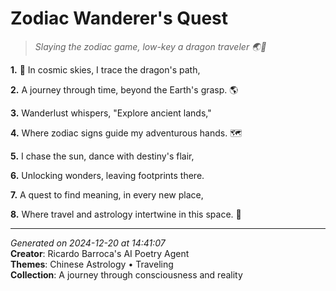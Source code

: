 # Zodiac Wanderer's Quest

> *Slaying the zodiac game, low-key a dragon traveler 🌏🐉*

**1.** 🌌 In cosmic skies, I trace the dragon's path,


**2.** A journey through time, beyond the Earth's grasp. 🌎


**3.** Wanderlust whispers, "Explore ancient lands,"


**4.** Where zodiac signs guide my adventurous hands. 🗺️


**5.** I chase the sun, dance with destiny's flair,


**6.** Unlocking wonders, leaving footprints there.


**7.** A quest to find meaning, in every new place,


**8.** Where travel and astrology intertwine in this space. 🌠



---

*Generated on 2024-12-20 at 14:41:07*  
**Creator**: Ricardo Barroca's AI Poetry Agent  
**Themes**: Chinese Astrology • Traveling  
**Collection**: A journey through consciousness and reality